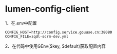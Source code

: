 # lumen-config-client

1、在.env中配置
```
CONFIG_HOST=http://config.service.gouuse.cn:38080
CONFIG_FILE=zqdl-scrm-dev.yml
```
2、在代码中使用GEnv($key, $default)获取配置内容

